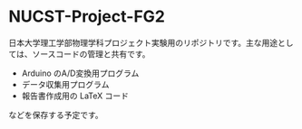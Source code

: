 # NUCST-Project-FG2
日本大学理工学部物理学科プロジェクト実験用のリポジトリです。主な用途としては、ソースコードの管理と共有です。

- Arduino のA/D変換用プログラム
- データ収集用プログラム
- 報告書作成用の LaTeX コード

などを保存する予定です。